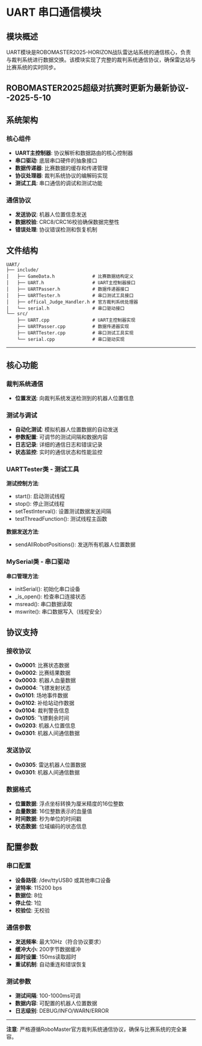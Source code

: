 # UART 串口通信模块

## 模块概述

UART模块是ROBOMASTER2025-HORIZON战队雷达站系统的通信核心，负责与裁判系统进行数据交换。该模块实现了完整的裁判系统通信协议，确保雷达站与比赛系统的实时同步。

## ROBOMASTER2025超级对抗赛时更新为最新协议--2025-5-10

## 系统架构

### 核心组件
- **UART主控制器**: 协议解析和数据路由的核心控制器
- **串口驱动**: 底层串口硬件的抽象接口
- **数据传递器**: 比赛数据的缓存和传递管理
- **协议处理器**: 裁判系统协议的编解码实现
- **测试工具**: 串口通信的调试和测试功能

### 通信协议
- **发送协议**: 机器人位置信息发送
- **数据校验**: CRC8/CRC16校验确保数据完整性
- **错误处理**: 协议错误检测和恢复机制

## 文件结构

```
UART/
├── include/
│   ├── GameData.h              # 比赛数据结构定义
│   ├── UART.h                  # UART主控制器接口
│   ├── UARTPasser.h            # 数据传递器接口
│   ├── UARTTester.h            # 串口测试工具接口
│   ├── offical_Judge_Handler.h # 官方裁判系统处理器
│   └── serial.h                # 串口驱动接口
└── src/
    ├── UART.cpp                # UART主控制器实现
    ├── UARTPasser.cpp          # 数据传递器实现
    ├── UARTTester.cpp          # 串口测试工具实现
    └── serial.cpp              # 串口驱动实现
```

---

## 核心功能

### 裁判系统通信
- **位置发送**: 向裁判系统发送检测到的机器人位置信息

### 测试与调试
- **自动化测试**: 模拟机器人位置数据的自动发送
- **参数配置**: 可调节的测试间隔和数据内容
- **日志记录**: 详细的通信日志和错误记录
- **状态监控**: 实时的通信状态和性能监控

### UARTTester类 - 测试工具
**测试控制方法**:
- start(): 启动测试线程
- stop(): 停止测试线程
- setTestInterval(): 设置测试数据发送间隔
- testThreadFunction(): 测试线程主函数

**数据发送方法**:
- sendAllRobotPositions(): 发送所有机器人位置数据

### MySerial类 - 串口驱动
**串口管理方法**:
- initSerial(): 初始化串口设备
- _is_open(): 检查串口连接状态
- msread(): 串口数据读取
- mswrite(): 串口数据写入（线程安全）



## 协议支持

### 接收协议
- **0x0001**: 比赛状态数据
- **0x0002**: 比赛结果数据
- **0x0003**: 机器人血量数据
- **0x0004**: 飞镖发射状态
- **0x0101**: 场地事件数据
- **0x0102**: 补给站动作数据
- **0x0104**: 裁判警告信息
- **0x0105**: 飞镖剩余时间
- **0x0203**: 机器人位置信息
- **0x0301**: 机器人间通信数据

### 发送协议
- **0x0305**: 雷达机器人位置数据
- **0x0301**: 机器人间通信数据

### 数据格式
- **位置数据**: 浮点坐标转换为厘米精度的16位整数
- **血量数据**: 16位整数表示的血量值
- **时间数据**: 秒为单位的时间戳
- **状态数据**: 位域编码的状态信息



## 配置参数

### 串口配置
- **设备路径**: /dev/ttyUSB0 或其他串口设备
- **波特率**: 115200 bps
- **数据位**: 8位
- **停止位**: 1位
- **校验位**: 无校验

### 通信参数
- **发送频率**: 最大10Hz（符合协议要求）
- **缓冲大小**: 200字节数据缓冲
- **超时设置**: 150ms读取超时
- **重试机制**: 自动重连和错误恢复

### 测试参数
- **测试间隔**: 100-1000ms可调
- **数据内容**: 可配置的机器人位置数据
- **日志级别**: DEBUG/INFO/WARN/ERROR

---

**注意**: 严格遵循RoboMaster官方裁判系统通信协议，确保与比赛系统的完全兼容。